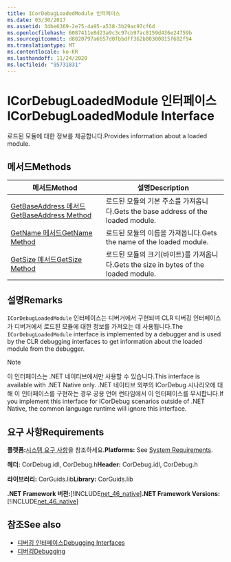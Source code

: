 ```yaml
---
title: ICorDebugLoadedModule 인터페이스
ms.date: 03/30/2017
ms.assetid: 34be6369-2e75-4a95-a538-3b29ac97cf6d
ms.openlocfilehash: 6087411e8d23a9c3c97cb97ac8159d436e24759b
ms.sourcegitcommit: d8020797a6657d0fbbdff362b80300815f682f94
ms.translationtype: MT
ms.contentlocale: ko-KR
ms.lasthandoff: 11/24/2020
ms.locfileid: "95731831"
---
```

# <a name="icordebugloadedmodule-interface"></a><span data-ttu-id="c7df7-102">ICorDebugLoadedModule 인터페이스</span><span class="sxs-lookup"><span data-stu-id="c7df7-102">ICorDebugLoadedModule Interface</span></span>

<span data-ttu-id="c7df7-103">로드된 모듈에 대한 정보를 제공합니다.</span><span class="sxs-lookup"><span data-stu-id="c7df7-103">Provides information about a loaded module.</span></span>  
  
## <a name="methods"></a><span data-ttu-id="c7df7-104">메서드</span><span class="sxs-lookup"><span data-stu-id="c7df7-104">Methods</span></span>  
  
|<span data-ttu-id="c7df7-105">메서드</span><span class="sxs-lookup"><span data-stu-id="c7df7-105">Method</span></span>|<span data-ttu-id="c7df7-106">설명</span><span class="sxs-lookup"><span data-stu-id="c7df7-106">Description</span></span>|  
|------------|-----------------|  
|[<span data-ttu-id="c7df7-107">GetBaseAddress 메서드</span><span class="sxs-lookup"><span data-stu-id="c7df7-107">GetBaseAddress Method</span></span>](icordebugloadedmodule-getbaseaddress-method.md)|<span data-ttu-id="c7df7-108">로드된 모듈의 기본 주소를 가져옵니다.</span><span class="sxs-lookup"><span data-stu-id="c7df7-108">Gets the base address of the loaded module.</span></span>|  
|[<span data-ttu-id="c7df7-109">GetName 메서드</span><span class="sxs-lookup"><span data-stu-id="c7df7-109">GetName Method</span></span>](icordebugloadedmodule-getname-method.md)|<span data-ttu-id="c7df7-110">로드된 모듈의 이름을 가져옵니다.</span><span class="sxs-lookup"><span data-stu-id="c7df7-110">Gets the name of the loaded module.</span></span>|  
|[<span data-ttu-id="c7df7-111">GetSize 메서드</span><span class="sxs-lookup"><span data-stu-id="c7df7-111">GetSize Method</span></span>](icordebugloadedmodule-getsize-method.md)|<span data-ttu-id="c7df7-112">로드된 모듈의 크기(바이트)를 가져옵니다.</span><span class="sxs-lookup"><span data-stu-id="c7df7-112">Gets the size in bytes of the loaded module.</span></span>|  
  
## <a name="remarks"></a><span data-ttu-id="c7df7-113">설명</span><span class="sxs-lookup"><span data-stu-id="c7df7-113">Remarks</span></span>  

 <span data-ttu-id="c7df7-114">`ICorDebugLoadedModule` 인터페이스는 디버거에서 구현되며 CLR 디버깅 인터페이스가 디버거에서 로드된 모듈에 대한 정보를 가져오는 데 사용됩니다.</span><span class="sxs-lookup"><span data-stu-id="c7df7-114">The `ICorDebugLoadedModule` interface is implemented by a debugger and is used by the CLR debugging interfaces to get information about the loaded module from the debugger.</span></span>  
  
> [!NOTE]
> <span data-ttu-id="c7df7-115">이 인터페이스는 .NET 네이티브에서만 사용할 수 있습니다.</span><span class="sxs-lookup"><span data-stu-id="c7df7-115">This interface is available with .NET Native only.</span></span> <span data-ttu-id="c7df7-116">.NET 네이티브 외부의 ICorDebug 시나리오에 대해 이 인터페이스를 구현하는 경우 공용 언어 런타임에서 이 인터페이스를 무시합니다.</span><span class="sxs-lookup"><span data-stu-id="c7df7-116">If you implement this interface for ICorDebug scenarios outside of .NET Native, the common language runtime will ignore this interface.</span></span>  
  
## <a name="requirements"></a><span data-ttu-id="c7df7-117">요구 사항</span><span class="sxs-lookup"><span data-stu-id="c7df7-117">Requirements</span></span>  

 <span data-ttu-id="c7df7-118">**플랫폼:**[시스템 요구 사항](../../get-started/system-requirements.md)을 참조하세요.</span><span class="sxs-lookup"><span data-stu-id="c7df7-118">**Platforms:** See [System Requirements](../../get-started/system-requirements.md).</span></span>  
  
 <span data-ttu-id="c7df7-119">**헤더:** CorDebug.idl, CorDebug.h</span><span class="sxs-lookup"><span data-stu-id="c7df7-119">**Header:** CorDebug.idl, CorDebug.h</span></span>  
  
 <span data-ttu-id="c7df7-120">**라이브러리:** CorGuids.lib</span><span class="sxs-lookup"><span data-stu-id="c7df7-120">**Library:** CorGuids.lib</span></span>  
  
 <span data-ttu-id="c7df7-121">**.NET Framework 버전:**[!INCLUDE[net_46_native](../../../../includes/net-46-native-md.md)]</span><span class="sxs-lookup"><span data-stu-id="c7df7-121">**.NET Framework Versions:** [!INCLUDE[net_46_native](../../../../includes/net-46-native-md.md)]</span></span>  
  
## <a name="see-also"></a><span data-ttu-id="c7df7-122">참조</span><span class="sxs-lookup"><span data-stu-id="c7df7-122">See also</span></span>

- [<span data-ttu-id="c7df7-123">디버깅 인터페이스</span><span class="sxs-lookup"><span data-stu-id="c7df7-123">Debugging Interfaces</span></span>](debugging-interfaces.md)
- [<span data-ttu-id="c7df7-124">디버깅</span><span class="sxs-lookup"><span data-stu-id="c7df7-124">Debugging</span></span>](index.md)
